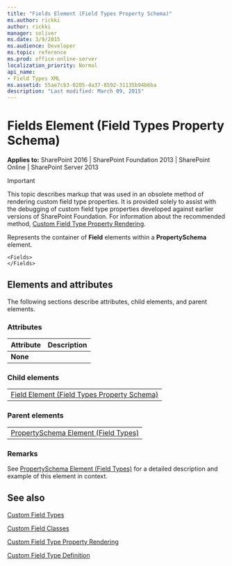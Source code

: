 ```yaml
---
title: "Fields Element (Field Types Property Schema)"
ms.author: rickki
author: rickki
manager: soliver
ms.date: 3/9/2015
ms.audience: Developer
ms.topic: reference
ms.prod: office-online-server
localization_priority: Normal
api_name:
- Field Types XML
ms.assetid: 55ae7cb3-0205-4a37-8592-31135b94b6ba
description: "Last modified: March 09, 2015"
---
```


# Fields Element (Field Types Property Schema)

 
  
 **Applies to:** SharePoint 2016 | SharePoint Foundation 2013 | SharePoint Online | SharePoint Server 2013
  
> [!IMPORTANT]
> This topic describes markup that was used in an obsolete method of rendering custom field type properties. It is provided solely to assist with the debugging of custom field type properties developed against earlier versions of SharePoint Foundation. For information about the recommended method, [Custom Field Type Property Rendering](http://msdn.microsoft.com/library/a959ad5b-6f3a-462c-80b9-e2d00bb0d62a%28Office.15%29.aspx). 
  
Represents the container of **Field** elements within a **PropertySchema** element. 
  
```
<Fields>
</Fields>
```

## Elements and attributes

The following sections describe attributes, child elements, and parent elements.

### Attributes

|**Attribute**|**Description**|
|:-----|:-----|
|**None** <br/> ||
   
### Child elements

||
|:-----|
|[Field Element (Field Types Property Schema)](field-element-field-types-property-schema.md)|
   
### Parent elements

||
|:-----|
|[PropertySchema Element (Field Types)](propertyschema-element-field-types.md)|
   
### Remarks

See [PropertySchema Element (Field Types)](propertyschema-element-field-types.md) for a detailed description and example of this element in context. 
  
## See also



[Custom Field Types](http://msdn.microsoft.com/library/1345b345-226d-443a-918f-af123a3c7b13%28Office.15%29.aspx)
  
[Custom Field Classes](http://msdn.microsoft.com/library/436a9d9b-7a6f-4e8f-86e8-f42ded85c069%28Office.15%29.aspx)
  
[Custom Field Type Property Rendering](http://msdn.microsoft.com/library/a959ad5b-6f3a-462c-80b9-e2d00bb0d62a%28Office.15%29.aspx)
  
[Custom Field Type Definition](http://msdn.microsoft.com/library/b3315997-671f-4c29-9518-48cc4592f205%28Office.15%29.aspx)

